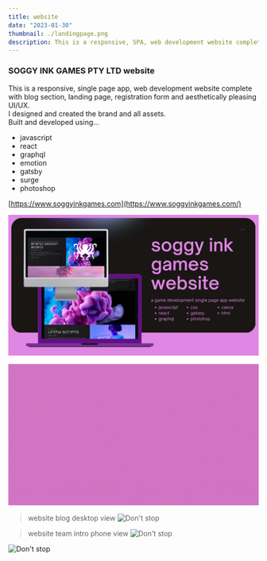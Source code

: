```yaml
---
title: website
date: "2023-01-30"
thumbnail: ./landingpage.png
description: This is a responsive, SPA, web development website complete with blog section, landing page, registration form and aesthetically pleasing UI/UX.
---
```


### SOGGY INK GAMES PTY LTD website

This is a responsive, single page app, web development website complete with blog section, landing page, registration form and aesthetically pleasing UI/UX.
<br>
I designed and created the brand and all assets.
<br>
Built and developed using...

- javascript
- react
- graphql
- emotion
- gatsby
- surge
- photoshop

[https://www.soggyinkgames.com](https://www.soggyinkgames.com/)

![Don't stop](./webpagelaptop.png)

![Don't stop](./website.gif)

> website blog desktop view
> ![Don't stop](./webpage.png)

> website team intro phone view
> ![Don't stop](./iphonemock.png)

![Don't stop](./laptopmock.gif)
